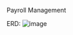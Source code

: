 Payroll Management

ERD:
![image](https://github.com/ShinAquila/Payroll-Management/assets/116891599/d8edebb0-1d00-4e8f-a94c-0c3fcc2d4d56)
